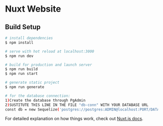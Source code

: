 # Nuxt Website

## Build Setup

```bash
# install dependencies
$ npm install

# serve with hot reload at localhost:3000
$ npm run dev

# build for production and launch server
$ npm run build
$ npm run start

# generate static project
$ npm run generate

# for the database connection:
1)Create the database through PgAdmin
2)SUSTITUTE THIS LINE IN THE FILE "db-conn" WITH YOUR DATABASE URL
const db = new Sequelize('postgres://postgres:ADMIN@localhost:PORT/DATABASENAME');
```

For detailed explanation on how things work, check out [Nuxt.js docs](https://nuxtjs.org).
